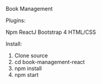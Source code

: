 Book Management

Plugins:

Npm
ReactJ
Bootstrap 4
HTML/CSS

Install:

1. Clone source
2. cd book-management-react
3. npm install
4. npm start
